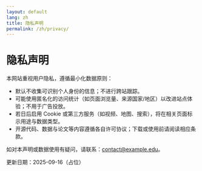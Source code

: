 ```yaml
---
layout: default
lang: zh
title: 隐私声明
permalink: /zh/privacy/
---
```

<div class="container" style="margin:24px 0;">
  <h1>隐私声明</h1>
  <p>本网站重视用户隐私，遵循最小化数据原则：</p>
  <ul>
    <li>默认不收集可识别个人身份的信息；不进行跨站跟踪。</li>
    <li>可能使用匿名化的访问统计（如页面浏览量、来源国家/地区）以改进站点体验；不用于广告投放。</li>
    <li>若日后启用 Cookie 或第三方服务（如视频、地图、搜索），将在相关页面标示用途与数据类型。</li>
    <li>开源代码、数据与论文等内容遵循各自许可协议；下载或使用前请阅读相应条款。</li>
  </ul>
  <p>如对本声明或数据使用有疑问，请联系：<a href="mailto:contact@example.edu">contact@example.edu</a>。</p>
  <p>更新日期：2025-09-16（占位）</p>
</div>
